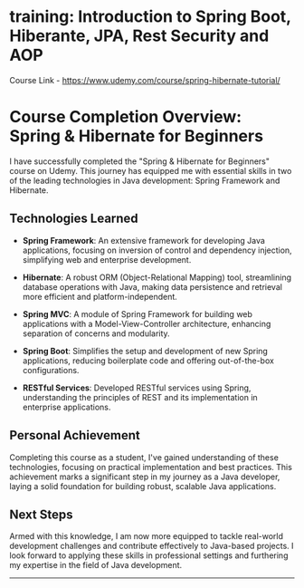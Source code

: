 # training: Introduction to Spring Boot, Hiberante, JPA, Rest Security and AOP


Course Link - https://www.udemy.com/course/spring-hibernate-tutorial/

# Course Completion Overview: Spring & Hibernate for Beginners

I have successfully completed the "Spring & Hibernate for Beginners" course on Udemy. This journey has equipped me with essential skills in two of the leading technologies in Java development: Spring Framework and Hibernate.

## Technologies Learned

- **Spring Framework**: An extensive framework for developing Java applications, focusing on inversion of control and dependency injection, simplifying web and enterprise development.

- **Hibernate**: A robust ORM (Object-Relational Mapping) tool, streamlining database operations with Java, making data persistence and retrieval more efficient and platform-independent.

- **Spring MVC**: A module of Spring Framework for building web applications with a Model-View-Controller architecture, enhancing separation of concerns and modularity.

- **Spring Boot**: Simplifies the setup and development of new Spring applications, reducing boilerplate code and offering out-of-the-box configurations.

- **RESTful Services**: Developed RESTful services using Spring, understanding the principles of REST and its implementation in enterprise applications.

## Personal Achievement

Completing this course as a student, I've gained understanding of these technologies, focusing on practical implementation and best practices. This achievement marks a significant step in my journey as a Java developer, laying a solid foundation for building robust, scalable Java applications.

## Next Steps

Armed with this knowledge, I am now more equipped to tackle real-world development challenges and contribute effectively to Java-based projects. I look forward to applying these skills in professional settings and furthering my expertise in the field of Java development.

---
